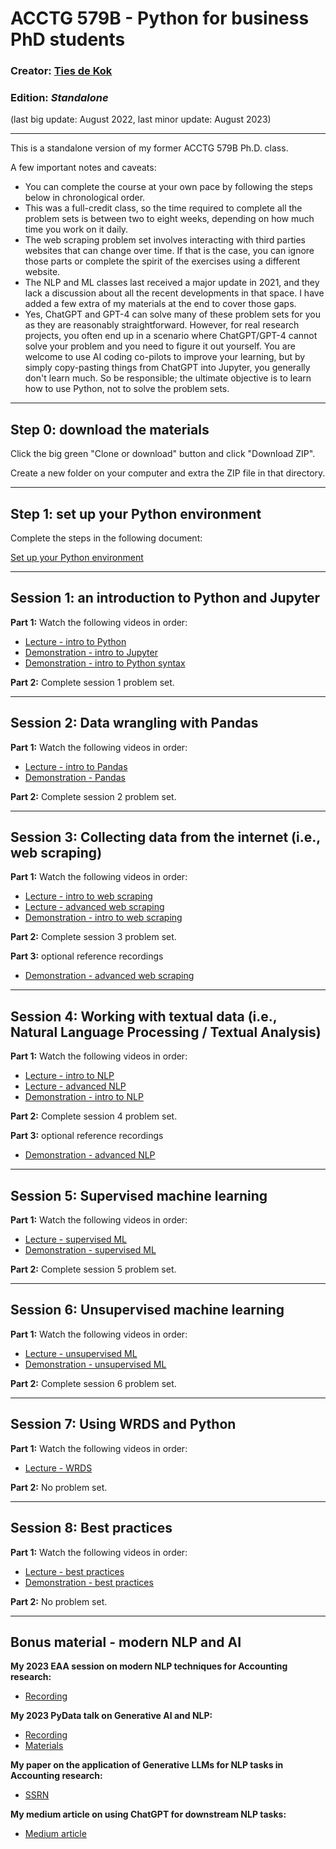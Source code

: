 # ACCTG 579B - Python for business PhD students
### Creator: <a href="https://www.tiesdekok.com" target="_blank">Ties de Kok</a> 
### Edition: *Standalone* 
(last big update: August 2022, last minor update: August 2023)

----

This is a standalone version of my former ACCTG 579B Ph.D. class.

A few important notes and caveats:  
- You can complete the course at your own pace by following the steps below in chronological order.   
- This was a full-credit class, so the time required to complete all the problem sets is between two to eight weeks, depending on how much time you work on it daily.
- The web scraping problem set involves interacting with third parties websites that can change over time. If that is the case, you can ignore those parts or complete the spirit of the exercises using a different website.
- The NLP and ML classes last received a major update in 2021, and they lack a discussion about all the recent developments in that space. I have added a few extra of my materials at the end to cover those gaps.
- Yes, ChatGPT and GPT-4 can solve many of these problem sets for you as they are reasonably straightforward. However, for real research projects, you often end up in a scenario where ChatGPT/GPT-4 cannot solve your problem and you need to figure it out yourself. You are welcome to use AI coding co-pilots to improve your learning, but by simply copy-pasting things from ChatGPT into Jupyter, you generally don't learn much. So be responsible; the ultimate objective is to learn how to use Python, not to solve the problem sets. 

----

## Step 0: download the materials

Click the big green "Clone or download" button and click "Download ZIP".

Create a new folder on your computer and extra the ZIP file in that directory. 

----

## Step 1: set up your Python environment

Complete the steps in the following document:

<a href='https://github.com/TiesdeKok/acctg-579B/blob/master/setup-python.md'>Set up your Python environment</a>

----

## Session 1: an introduction to Python and Jupyter

**Part 1:** Watch the following videos in order:
- <a href='https://youtu.be/sR5j7WcAk1g'>Lecture - intro to Python</a>
- <a href='https://youtu.be/kGcEWU1PgAg'>Demonstration - intro to Jupyter</a>
- <a href='https://youtu.be/feNltsyMzcQ'>Demonstration - intro to Python syntax</a>

**Part 2:** Complete session 1 problem set.

----

## Session 2: Data wrangling with Pandas

**Part 1:** Watch the following videos in order:
- <a href='https://youtu.be/MdtqwyOhZKk'>Lecture - intro to Pandas</a>
- <a href='https://youtu.be/almeNiqX-a4'>Demonstration - Pandas</a>

**Part 2:** Complete session 2 problem set.

----

## Session 3: Collecting data from the internet (i.e., web scraping) 

**Part 1:** Watch the following videos in order:
- <a href='https://youtu.be/yioYMHYvZ70'>Lecture - intro to web scraping</a>
- <a href='https://youtu.be/pyyFTeY7NXU'>Lecture - advanced web scraping</a>
- <a href='https://youtu.be/j0wP2UtH7h8'>Demonstration - intro to web scraping</a>

**Part 2:** Complete session 3 problem set.

**Part 3:** optional reference recordings
- <a href='https://youtu.be/1WYwUj8tJaI'>Demonstration - advanced web scraping</a>

----

## Session 4: Working with textual data (i.e., Natural Language Processing / Textual Analysis)

**Part 1:** Watch the following videos in order:
- <a href='https://youtu.be/bo2TVZS3nTA'>Lecture - intro to NLP</a>
- <a href='https://youtu.be/fa0pRqt2_ag'>Lecture - advanced NLP</a>
- <a href='https://youtu.be/kkO3dI4Ws-U'>Demonstration - intro to NLP</a>

**Part 2:** Complete session 4 problem set.

**Part 3:** optional reference recordings
- <a href='https://youtu.be/EdpZkM3vnIY'>Demonstration - advanced NLP</a>

----

## Session 5: Supervised machine learning

**Part 1:** Watch the following videos in order:
- <a href='https://youtu.be/0-kRlMqxmgo'>Lecture - supervised ML</a>
- <a href='https://youtu.be/fqcXjmKkiqE'>Demonstration - supervised ML</a>

**Part 2:** Complete session 5 problem set.

----

## Session 6: Unsupervised machine learning

**Part 1:** Watch the following videos in order:
- <a href='https://youtu.be/Ua2fqj753ak'>Lecture - unsupervised ML</a>
- <a href='https://youtu.be/GsV_ddRygx8'>Demonstration - unsupervised ML</a>

**Part 2:** Complete session 6 problem set.

----

## Session 7: Using WRDS and Python

**Part 1:** Watch the following videos in order:
- <a href='https://youtu.be/1gE06_L3ou4'>Lecture - WRDS</a>

**Part 2:** No problem set.

----

## Session 8: Best practices 

**Part 1:** Watch the following videos in order:
- <a href='https://youtu.be/kEHwUzF_5NY'>Lecture - best practices</a>
- <a href='https://youtu.be/022dozzvCas'>Demonstration - best practices</a>

**Part 2:** No problem set.

----

## Bonus material - modern NLP and AI

**My 2023 EAA session on modern NLP techniques for Accounting research:**
- <a href='https://youtu.be/0PtD9yMMAVY'>Recording</a>

**My 2023 PyData talk on Generative AI and NLP:**
- <a href='https://www.youtube.com/watch?v=CG3b6D3XNOE'>Recording</a>
- <a href='https://github.com/TiesdeKok/pydata_2023'>Materials</a>

**My paper on the application of Generative LLMs for NLP tasks in Accounting research:**
- <a href='https://papers.ssrn.com/sol3/papers.cfm?abstract_id=4429658'>SSRN</a>

**My medium article on using ChatGPT for downstream NLP tasks:**
- <a href='https://medium.com/towards-data-science/beyond-chat-bots-the-power-of-prompt-based-gpt-models-for-downstream-nlp-tasks-21eff204d599'>Medium article</a>
